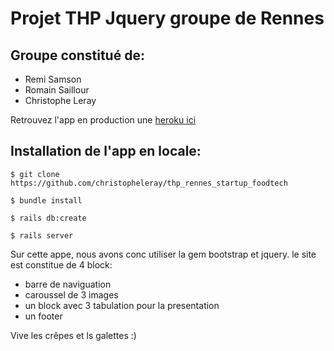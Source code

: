 # Projet THP Jquery groupe de Rennes

## Groupe constitué de:

* Remi Samson
* Romain Saillour
* Christophe Leray

Retrouvez l'app en production une [heroku ici](https://marche-ou-crepe.herokuapp.com/)

## Installation de l'app en locale:

`$ git clone https://github.com/christopheleray/thp_rennes_startup_foodtech ` 

`$ bundle install`

`$ rails db:create`

`$ rails server`

Sur cette appe, nous avons conc utiliser la gem bootstrap et jquery. le site est constitue de 4 block:
* barre de naviguation
* caroussel de 3 images
* un block avec 3 tabulation pour la presentation
* un footer

Vive les crêpes et ls galettes :)


